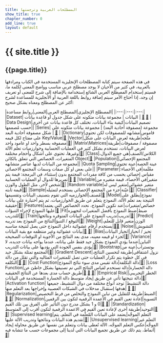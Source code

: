 ```yaml
---
title: المصطلحات العربية وترجمتها
show_title: true
chapter_number: 0
add_line: true
layout: default
---
```


# {{ site.title }}

## {{page.title}}

في هذه الصفحة سيتم كتابة المصطلحات الإنجليزية المستخدمة في الكتاب ومرادفها بالعربية، في كثير من الأحيان لا يوجد مصطلح عربي مناسب وواضح المعنى لكلمة ما، فسيتم إستخدام المصطلح العربي الشائع إستخدامة بالإضافة إلى شرح للمعنى أو تعريف إن وجد، إذا أحتاج الأمر سيتم إضافة روابط باللغة العربية أو الأنجليزية للمساعدة لشرح أكثر عن المصطلح ومعناه بشكل صحيح:


|المصطلح الإنجليزي|المصطلح العربي|المعنى|روابط مساعدة|
|:---:|:---:|:---:|
|Dataset| البيانات | مجموعة بيانات متكونه على شكل جدول أو قاعدة بيانات | [📝][datasetEN] [📝][datasetAR] |
|Data Design|تصميم البيانات|كيفية بناء البيانات، تختلف كل قاعدة بيانات عن أخرى حسب مُصممها||
|Series| مجموعة (مصفوفة أحادية البعد) | مجموعة بيانات متكونه على شكل مصفوفة أحادية البعد | [📝][SeriesEN] |
|Dictionary|قاموس|مشابهه للمصفوفات لكن تحتوي على مفتاح لكل قيمه Key/Value|[📝][Dictionary]
|Vector|متّجه|طريقة لعرض البيانات على شكل مصفوفه بسطر واحد او عامود واحد|[📝][Vector]|
|Matrix\Matrices|مصفوفة / مصفوفات|طريقة لعرض البيانات، تستخدم بشكل كثير في العمليات الحسابية وخوارزميات تعلم الآلة وغيرها، تحتوي على أشكال وأحجام مختلفة|[📝][Matrix]|
|Class|الكلاس/الصنف|هي جميع الدوال، المتغيرات، الخصائص التي تتعلق بالكائن Object|[📝][Class]
|Population|المجتمع الإحصائي| مجموعة من البيانات لديها عناصر متشابهه||
|Quota Sampling|عينة الحصة|عينة تحتوي على بعض او كل صفات وسمات المجتمع الاحصائي||
|Parameter|معْلَمة|في الأحصاء: مقياس إحصائي يحسب من كافة مفردات المجتمع بدون إستثناء، في البرمجة: قيمة يتم تمريرها للدوال أو العمليات الحسابية|[📝][ParameterEN] [📝][ParameterAR]
|Variable|متغير|في الأحصاء، قيمة متغيره من شخص لآخر، مثل الطول والوزن|[📝][VariableAR]|
|Random variable|متغير عشوائي|متغير ليس له قيمة ثابته|[📝][RandomVariableAR]|
|Sample|عيّنة|جزء من المجتمع الإحصائي يستخدم لتمثيله|[📝][SampleAR]|
|Classifier|مُصنف|الخوارزميه التي تقوم بتصنيف البيانات وتقسيمها|[📝][Classifier]
|Model|نموذج|يطلق على النتيجة بعد تعلم الآلة، النموذج يتعلم عن طريق الخوارزميات، ثم يتم أختبارة على بيانات حقيقية|[📝][ModelEN]|
|Features|خصائص/متغيرات|عند تكوين النموذج، نحدد الخصائص التي يعتمد عليها النموذج لإجراء التنبؤات|[📝][Features]
|Fit|ضبط|ضبط النموذج بأفضل المتغيرات لتجهيزه للتدريب|[📝][Fit]|
|Train|تدريب|تدريب النموذج على البيانات المتوفره ونتائجها|[📝][Train]|
|Predict|التوقع / التنبؤ|النتائج من النموذج بعد تدريبه|[📝][Predict]|
|Weight|الوزن|متغير قابل للتعلم، يستخدم أرقام عشوائية داخل النموذج حتى يصل لنتيجة مناسبه|[📝][Weight][📝][WeightBias]
|Noise|التشويش|بيانات عشوائية وغير منتظمه مع بقية البيانات|[📝][Noise] [📝][Noise2]|
|Bias|تحيز / انحياز|انحياز البيانات لجزء او قيمه معينه، مدى بعد النتائج من الأجوبة او التوقعات الصحيحه|[📝][BaisVariance]|
|Variance|التباين|عندما يؤدي النموذج بشكل جيد فقط على بياناته، عندما يواجه بيانات جديده، لا يؤدي بنفس الجودة التي يؤديها على بيانات التدريب|[📝][BaisVariance]|
|Bootstrap|بوتستراب|عينة من المجتمع تمثلة بشكل جيد|[📝][BootstrapAR]|
|Gradient Descent|نزول اشتقاقي|طريقة لتحسين النتائج، في كل خطوة يتم تكرار العمليات حتى تصل للمتغيرات المثاليه والتي تقلل من دالة التكلفه|[📝][GradientDescent] [📝][GradientDescentEN]|
|Cost Function|دالة التكلفة|دالة تقيس مدى سوء نتائج النموذج|[📝][CostFunction]|
|Loss Function|دالة الخسارة|دالة تستخدم لقياس النتائج التي تم تصنيفها بشكل خاطئ عن طريق حساب مدى بعدها عن النتائج الحقيقيه|[📝][LossFunctionEN] [📝][LossFunctionEN2] [📝][LossFunctionAR]|
|Empirical Risk|الخطر التجريبي|دالة نتيجتها تأتي عن طريق إيجاد متوسط دالة الخسارة المستخدمة في البيانات|[📝][EmpiricalRisk]|
|Activation function| دالة التنشيط| توجد أنواع مختلفة من دوال التنشيط، جميعها هدفها إستقبال مدخلات في الشبكات العصبية وإخراجها بعد التعلم منها| [📝][ActivationFunctionsEN] [📝][ActivationFunctionsAR]|
|Regularization|الضبط|طريقة للتقليل من تباين النموذج والتخلص من فرط التخصيص|[📝][Regularization] [📝][Regularization2]|
|Normalization|التسوية|إعادة تعين القيم في الأعمدة الرقمية لتكون بين الرقمين 0 و 1 بشكل مدرج دون التأثير على الفرق بين تلك القيم|[📝][StandardizationNormalization] [📝][StandardizationNormalization2]|
|Standardization|التوحيد|طريقة أخرى لإعادة تعين القيم في الاعمدة الرقمية لتكون أقرب إلى المتوسط|[📝][StandardizationNormalization] [📝][StandardizationNormalization2]|
|Supervised learning|التعلم الموجَّه|يعتمد على البيانات المٌعلْمة في التعلم، يتم تقديم هذة البيانات ونتائجها وتدريب الآلة عليها|[📝][SupervisedUnsupervisedLearning]|
|Unsupervised learning|التعلم غير الموجَّه|عكس التعلم الموجَّه، الآلة تُعطى بيانات وتتعلم من نفسها عن طريق محاولة إيجاد أنماط، يتم ذلك عن طريق تجميع البيانات التي لدينا إلى مجموعات حسب ما تتشابة فيه|[📝][SupervisedUnsupervisedLearning]|




[datasetEN]: https://whatis.techtarget.com/definition/data-set
[datasetAR]: https://ar.wikipedia.org/wiki/%D9%85%D8%AC%D9%85%D9%88%D8%B9%D8%A9_%D8%A8%D9%8A%D8%A7%D9%86%D8%A7%D8%AA
[SeriesEN]: https://www.tutorialspoint.com/python_pandas/python_pandas_series.htm
[ActivationFunctionsEN]: https://medium.com/the-theory-of-everything/understanding-activation-functions-in-neural-networks-9491262884e0
[ActivationFunctionsAR]: https://ai.malawad.com/%D9%85%D9%82%D8%AF%D9%85%D8%A9-%D9%81%D9%8A-%D8%AF%D9%88%D8%A7%D9%84-%D8%A7%D9%84%D8%AA%D9%86%D8%B4%D9%8A%D8%B7/
[ParameterEN]: https://www.statisticshowto.com/what-is-a-parameter-statisticshowto/
[ParameterAR]: https://www.jmasi.com/ehsa/moqdma.htm
[SampleAR]: https://www.jmasi.com/ehsa/moqdma.htm
[GradientDescentEN]: https://towardsdatascience.com/gradient-descent-in-a-nutshell-eaf8c18212f0
[VariableAR]: https://www.search-academy.com/article.php?p_id=423993
[RandomVariableAR]: https://www.youtube.com/watch?v=5HA0TLvWVCQ
[LossFunctionEN]: https://machinelearningmastery.com/loss-and-loss-functions-for-training-deep-learning-neural-networks/
[LossFunctionEN2]: https://www.youtube.com/watch?v=n6ZarN3qLxI
[LossFunctionAR]: https://alioh.github.io/100MLBook-Chapter3/
[ModelEN]: https://machinelearningmastery.com/difference-between-algorithm-and-model-in-machine-learning/
[Matrix]: https://www.youtube.com/watch?v=0oGJTQCy4cQ
[Vector]: https://www.mathsisfun.com/algebra/scalar-vector-matrix.html
[Dictionary]: https://www.tutorialspoint.com/python/python_dictionary.htm
[BootstrapAR]: https://www.youtube.com/watch?v=esm0xFm0ouU
[GradientDescent]: https://machinelearningmastery.com/gradient-descent-for-machine-learning/
[CostFunction]: https://www.youtube.com/watch?v=euhATa4wgzo
[Fit]: https://www.datarobot.com/wiki/fitting/
[Train]: https://developers.google.com/machine-learning/crash-course/descending-into-ml/training-and-loss
[Predict]: https://www.datarobot.com/wiki/prediction/
[Weight]: https://www.kdnuggets.com/2019/11/machine-learning-what-why-how-weighting.html
[Features]: https://www.datarobot.com/wiki/feature/
[Classifier]: https://towardsdatascience.com/machine-learning-classifiers-a5cc4e1b0623
[Class]: https://www.programiz.com/python-programming/class
[WeightBias]: https://deepai.org/machine-learning-glossary-and-terms/weight-artificial-neural-network
[BaisVariance]: https://machinelearningmastery.com/gentle-introduction-to-the-bias-variance-trade-off-in-machine-learning/
[Noise]: https://sci2s.ugr.es/noisydata
[Noise2]: https://www.statisticshowto.com/statistical-noise/
[Regularization]: https://www.youtube.com/watch?v=KvtGD37Rm5I
[Regularization2]: https://www.youtube.com/watch?v=rPBFvvw2OM4
[EmpiricalRisk]: https://www.cs.cornell.edu/courses/cs4780/2018fa/lectures/lecturenote10.html
[StandardizationNormalization]: https://www.kdnuggets.com/2020/04/data-transformation-standardization-normalization.html
[StandardizationNormalization2]: https://www.analyticsvidhya.com/blog/2020/04/feature-scaling-machine-learning-normalization-standardization/
[SupervisedUnsupervisedLearning]: https://machinelearningmastery.com/supervised-and-unsupervised-machine-learning-algorithms/